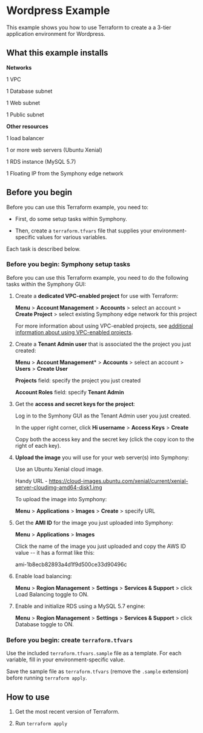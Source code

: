 # Wordpress Example

This example shows you how to use Terraform to create a a 3-tier application environment for Wordpress.

## What this example installs

**Networks**

1 VPC

1 Database subnet

1 Web subnet

1 Public subnet

**Other resources**

1 load balancer

1 or more web servers (Ubuntu Xenial)

1 RDS instance (MySQL 5.7)

1 Floating IP from the Symphony edge network

## Before you begin

Before you can use this Terraform example, you need to:

* First, do some setup tasks within Symphony.

* Then, create a `terraform.tfvars` file that supplies your environment-specific values for various variables.

Each task is described below.


### Before you begin: Symphony setup tasks

Before you can use this Terraform example, you need to do the following tasks within the Symphony GUI:

1. Create a **dedicated VPC-enabled project** for use with Terraform:

    **Menu** > **Account Management** > **Accounts** > select an account > **Create Project** > select existing Symphony edge network for this project

    For more information about using VPC-enabled projects, see [additional information about using VPC-enabled projects](https://www.stratoscale.com/docs/Using-a-VPC-Enabled-Project/).
    
2. Create a **Tenant Admin user** that is associated the the project you just created:

    **Menu** > **Account Management*** > **Accounts** > select an account > **Users** > **Create User**
    
    **Projects** field: specify the project you just created
    
    **Account Roles** field: specify **Tenant Admin**
    
3. Get the **access and secret keys for the project**:

    Log in to the Symhony GUI as the Tenant Admin user you just created.
    
    In the upper right corner, click **Hi username** > **Access Keys** > **Create**
    
    Copy both the access key and the secret key (click the copy icon to the right of each key).
    

4. **Upload the image** you will use for your web server(s) into Symphony:

    Use an Ubuntu Xenial cloud image.
    
    Handy URL - https://cloud-images.ubuntu.com/xenial/current/xenial-server-cloudimg-amd64-disk1.img
    
    To upload the image into Symphony:
    
    **Menu** > **Applications** > **Images** > **Create** > specify URL
    
    
5. Get the **AMI ID** for the image you just uploaded into Symphony:

    **Menu** > **Applications** > **Images**
    
    Click the name of the image you just uploaded and copy the AWS ID value -- it has a format like this:
    
    ami-1b8ecb82893a4d1f9d500ce33d90496c
    
6. Enable load balancing:

    **Menu** > **Region Management** > **Settings** > **Services & Support** > click Load Balancing toggle to ON.
    
7. Enable and initialize RDS using a MySQL 5.7 engine:

    **Menu** > **Region Management** > **Settings** > **Services & Support** > click Database toggle to ON.
    
    
### Before you begin: create `terraform.tfvars`

Use the included `terraform.tfvars.sample` file as a template. For each variable, fill in your environment-specific value.

Save the sample file as `terraform.tfvars` (remove the `.sample` extension) before running `terraform apply`.

## How to use

1. Get the most recent version of Terraform.

2. Run `terraform apply`


    
    
